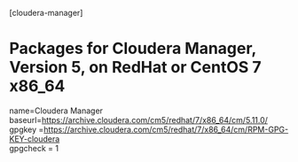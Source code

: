 [cloudera-manager]
# Packages for Cloudera Manager, Version 5, on RedHat or CentOS 7 x86_64           	  
name=Cloudera Manager
baseurl=https://archive.cloudera.com/cm5/redhat/7/x86_64/cm/5.11.0/
gpgkey =https://archive.cloudera.com/cm5/redhat/7/x86_64/cm/RPM-GPG-KEY-cloudera    
gpgcheck = 1

